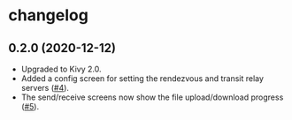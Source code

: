 # changelog

## 0.2.0 (2020-12-12)

- Upgraded to Kivy 2.0.
- Added a config screen for setting the rendezvous and transit relay servers ([#4](https://github.com/pavelsof/mobile-wormhole/issues/4)).
- The send/receive screens now show the file upload/download progress ([#5](https://github.com/pavelsof/mobile-wormhole/issues/5)).
